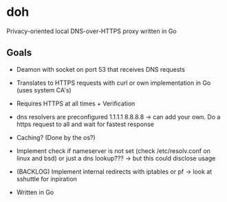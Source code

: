 # doh
Privacy-oriented local DNS-over-HTTPS proxy written in Go

## Goals
- Deamon with socket on port 53 that receives DNS requests
- Translates to HTTPS requests with curl or own implementation in Go (uses system CA's)
- Requires HTTPS at all times + Verification

- dns resolvers are preconfigured 1.1.1.1 8.8.8.8 -> can add your own. Do a https request to all and wait for fastest response
- Caching? (Done by the os?)

- Implement check if nameserver is not set (check /etc/resolv.conf on linux and bsd) or just a dns lookup??? -> but this could disclose usage
- (BACKLOG) Implement internal redirects with iptables or pf -> look at sshuttle for inpiration

- Written in Go
